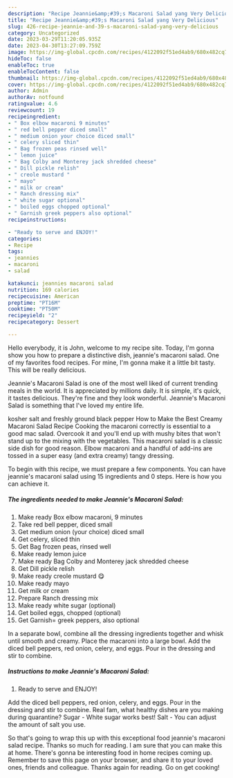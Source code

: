 ```yaml
---
description: "Recipe Jeannie&amp;#39;s Macaroni Salad yang Very Delicious"
title: "Recipe Jeannie&amp;#39;s Macaroni Salad yang Very Delicious"
slug: 426-recipe-jeannie-and-39-s-macaroni-salad-yang-very-delicious
category: Uncategorized
date: 2023-03-29T11:20:05.935Z
date: 2023-04-30T13:27:09.759Z
image: https://img-global.cpcdn.com/recipes/4122092f51ed4ab9/680x482cq70/jeannies-macaroni-salad-recipe-main-photo.jpg
hideToc: false
enableToc: true
enableTocContent: false
thumbnail: https://img-global.cpcdn.com/recipes/4122092f51ed4ab9/680x482cq70/jeannies-macaroni-salad-recipe-main-photo.jpg
cover: https://img-global.cpcdn.com/recipes/4122092f51ed4ab9/680x482cq70/jeannies-macaroni-salad-recipe-main-photo.jpg
author: Admin
authorAv: notfound
ratingvalue: 4.6
reviewcount: 19
recipeingredient:
- " Box elbow macaroni 9 minutes"
- " red bell pepper diced small"
- " medium onion your choice diced small"
- " celery sliced thin"
- " Bag frozen peas rinsed well"
- " lemon juice"
- " Bag Colby and Monterey jack shredded cheese"
- " Dill pickle relish"
- " creole mustard "
- " mayo"
- " milk or cream"
- " Ranch dressing mix"
- " white sugar optional"
- " boiled eggs chopped optional"
- " Garnish greek peppers also optional"
recipeinstructions:

- "Ready to serve and ENJOY!"
categories:
- Recipe
tags:
- jeannies
- macaroni
- salad

katakunci: jeannies macaroni salad 
nutrition: 169 calories
recipecuisine: American
preptime: "PT16M"
cooktime: "PT50M"
recipeyield: "2"
recipecategory: Dessert

---
```



Hello everybody, it is John, welcome to my recipe site. Today, I'm gonna show you how to prepare a distinctive dish, jeannie&#39;s macaroni salad. One of my favorites food recipes. For mine, I'm gonna make it a little bit tasty. This will be really delicious.

Jeannie&#39;s Macaroni Salad is one of the most well liked of current trending meals in the world. It is appreciated by millions daily. It is simple, it's quick, it tastes delicious. They're fine and they look wonderful. Jeannie&#39;s Macaroni Salad is something that I've loved my entire life.

kosher salt and freshly ground black pepper How to Make the Best Creamy Macaroni Salad Recipe Cooking the macaroni correctly is essential to a good mac salad. Overcook it and you&#39;ll end up with mushy bites that won&#39;t stand up to the mixing with the vegetables. This macaroni salad is a classic side dish for good reason. Elbow macaroni and a handful of add-ins are tossed in a super easy (and extra creamy) tangy dressing.


To begin with this recipe, we must prepare a few components. You can have jeannie&#39;s macaroni salad using 15 ingredients and 0 steps. Here is how you can achieve it.

<!--inarticleads1-->

##### The ingredients needed to make Jeannie&#39;s Macaroni Salad:

1. Make ready  Box elbow macaroni, 9 minutes
1. Take  red bell pepper, diced small
1. Get  medium onion (your choice) diced small
1. Get  celery, sliced thin
1. Get  Bag frozen peas, rinsed well
1. Make ready  lemon juice
1. Make ready  Bag Colby and Monterey jack shredded cheese
1. Get  Dill pickle relish
1. Make ready  creole mustard 😋
1. Make ready  mayo
1. Get  milk or cream
1. Prepare  Ranch dressing mix
1. Make ready  white sugar (optional)
1. Get  boiled eggs, chopped (optional)
1. Get  Garnish= greek peppers, also optional


In a separate bowl, combine all the dressing ingredients together and whisk until smooth and creamy. Place the macaroni into a large bowl. Add the diced bell peppers, red onion, celery, and eggs. Pour in the dressing and stir to combine. 

<!--inarticleads2-->

##### Instructions to make Jeannie&#39;s Macaroni Salad:


1. Ready to serve and ENJOY!

Add the diced bell peppers, red onion, celery, and eggs. Pour in the dressing and stir to combine. Real fam, what healthy dishes are you making during quarantine? Sugar - White sugar works best! Salt - You can adjust the amount of salt you use. 

So that's going to wrap this up with this exceptional food jeannie&#39;s macaroni salad recipe. Thanks so much for reading. I am sure that you can make this at home. There's gonna be interesting food in home recipes coming up. Remember to save this page on your browser, and share it to your loved ones, friends and colleague. Thanks again for reading. Go on get cooking!

